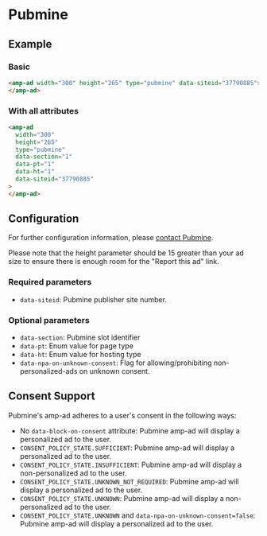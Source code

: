 <!---
Copyright 2016 The AMP HTML Authors. All Rights Reserved.

Licensed under the Apache License, Version 2.0 (the "License");
you may not use this file except in compliance with the License.
You may obtain a copy of the License at

      http://www.apache.org/licenses/LICENSE-2.0

Unless required by applicable law or agreed to in writing, software
distributed under the License is distributed on an "AS-IS" BASIS,
WITHOUT WARRANTIES OR CONDITIONS OF ANY KIND, either express or implied.
See the License for the specific language governing permissions and
limitations under the License.
-->

# Pubmine

## Example

### Basic

```html
<amp-ad width="300" height="265" type="pubmine" data-siteid="37790885">
</amp-ad>
```

### With all attributes

```html
<amp-ad
  width="300"
  height="265"
  type="pubmine"
  data-section="1"
  data-pt="1"
  data-ht="1"
  data-siteid="37790885"
>
</amp-ad>
```

## Configuration

For further configuration information, please [contact Pubmine](https://wordpress.com/help/contact).

Please note that the height parameter should be 15 greater than your ad size to ensure there is enough room for the "Report this ad" link.

### Required parameters

- `data-siteid`: Pubmine publisher site number.

### Optional parameters

- `data-section`: Pubmine slot identifier
- `data-pt`: Enum value for page type
- `data-ht`: Enum value for hosting type
- `data-npa-on-unknown-consent`: Flag for allowing/prohibiting non-personalized-ads on unknown consent.

## Consent Support

Pubmine's amp-ad adheres to a user's consent in the following ways:

- No `data-block-on-consent` attribute: Pubmine amp-ad will display a personalized ad to the user.
- `CONSENT_POLICY_STATE.SUFFICIENT`: Pubmine amp-ad will display a personalized ad to the user.
- `CONSENT_POLICY_STATE.INSUFFICIENT`: Pubmine amp-ad will display a non-personalized ad to the user.
- `CONSENT_POLICY_STATE.UNKNOWN_NOT_REQUIRED`: Pubmine amp-ad will display a personalized ad to the user.
- `CONSENT_POLICY_STATE.UNKNOWN`: Pubmine amp-ad will display a non-personalized ad to the user.
- `CONSENT_POLICY_STATE.UNKNOWN` and `data-npa-on-unknown-consent=false`: Pubmine amp-ad will display a personalized ad to the user.

